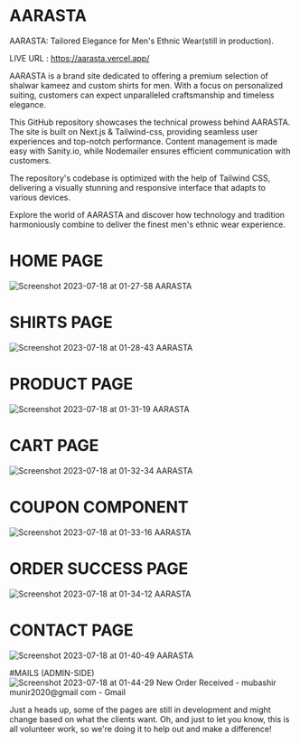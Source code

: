 # AARASTA
AARASTA: Tailored Elegance for Men's Ethnic Wear(still in production).

LIVE URL : https://aarasta.vercel.app/

AARASTA is a brand site dedicated to offering a premium selection of shalwar kameez and custom shirts for men. With a focus on personalized suiting, customers can expect unparalleled craftsmanship and timeless elegance.

This GitHub repository showcases the technical prowess behind AARASTA. The site is built on Next.js & Tailwind-css, providing seamless user experiences and top-notch performance. Content management is made easy with Sanity.io, while Nodemailer ensures efficient communication with customers.

The repository's codebase is optimized with the help of Tailwind CSS, delivering a visually stunning and responsive interface that adapts to various devices.

Explore the world of AARASTA and discover how technology and tradition harmoniously combine to deliver the finest men's ethnic wear experience.

# HOME PAGE 
![Screenshot 2023-07-18 at 01-27-58 AARASTA](https://github.com/mubashir05-beep/AARASTA/assets/100374421/c62949ff-ff66-48ff-aa95-4bc90d8bd495)

# SHIRTS PAGE
![Screenshot 2023-07-18 at 01-28-43 AARASTA](https://github.com/mubashir05-beep/AARASTA/assets/100374421/ce55e532-5d25-4d3e-b1ce-c3bc14c555af)

# PRODUCT PAGE
![Screenshot 2023-07-18 at 01-31-19 AARASTA](https://github.com/mubashir05-beep/AARASTA/assets/100374421/b0d39891-be0e-40f9-b47e-ba46d2b10790)

# CART PAGE
![Screenshot 2023-07-18 at 01-32-34 AARASTA](https://github.com/mubashir05-beep/AARASTA/assets/100374421/ec55a37d-0eb9-49ec-88c4-0ffa76554411)

# COUPON COMPONENT
![Screenshot 2023-07-18 at 01-33-16 AARASTA](https://github.com/mubashir05-beep/AARASTA/assets/100374421/5a3f7e00-cec6-4cb8-b8f9-bce7d55b9743)

# ORDER SUCCESS PAGE
![Screenshot 2023-07-18 at 01-34-12 AARASTA](https://github.com/mubashir05-beep/AARASTA/assets/100374421/a0dff546-29ac-4b4e-a6e7-0423fa8c1e11)

# CONTACT PAGE
![Screenshot 2023-07-18 at 01-40-49 AARASTA](https://github.com/mubashir05-beep/AARASTA/assets/100374421/3578e493-36ee-483f-8267-e9e0c93c2dae)

#MAILS (ADMIN-SIDE)
![Screenshot 2023-07-18 at 01-44-29 New Order Received - mubashir munir2020@gmail com - Gmail](https://github.com/mubashir05-beep/AARASTA/assets/100374421/d5937c0b-76cd-4f37-9dc5-defab08f9e6a)

Just a heads up, some of the pages are still in development and might change based on what the clients want. Oh, and just to let you know, this is all volunteer work, so we're doing it to help out and make a difference!

